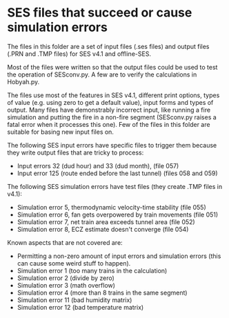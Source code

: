 # SES files that succeed or cause simulation errors

The files in this folder are a set of input files (.ses files) and output files (.PRN and .TMP files) for SES v4.1 and offline-SES.

Most of the files were written so that the output files could be used to test the operation of SESconv.py.  A few are to verify the calculations in Hobyah.py.

The files use most of the features in SES v4.1, different print options, types of value (e.g. using zero to get a default value), input forms and types of output.  Many files have demonstrably incorrect input, like running a fire simulation and putting the fire in a non-fire segment (SESconv.py raises a fatal error when it processes this one).  Few of the files in this folder are suitable for basing new input files on.

The following SES input errors have specific files to trigger them because they write output files that are tricky to process:

* Input errors 32 (dud hour) and 33 (dud month), (file 057)
* Input error 125 (route ended before the last tunnel) (files 058 and 059)

The following SES simulation errors have test files (they create .TMP files in v4.1):

* Simulation error 5, thermodynamic velocity-time stability (file 055)
* Simulation error 6, fan gets overpowered by train movements (file 051)
* Simulation error 7, net train area exceeds tunnel area (file 052)
* Simulation error 8, ECZ estimate doesn't converge (file 054)

Known aspects that are not covered are:
* Permitting a non-zero amount of input errors and simulation errors (this can cause some weird stuff to happen).
* Simulation error 1 (too many trains in the calculation)
* Simulation error 2 (divide by zero)
* Simulation error 3 (math overflow)
* Simulation error 4 (more than 8 trains in the same segment)
* Simulation error 11 (bad humidity matrix)
* Simulation error 12 (bad temperature matrix)
